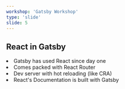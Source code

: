 ```yaml
---
workshop: 'Gatsby Workshop'
type: 'slide'
slide: 5
---
```


## React in Gatsby

<li>
  <span class="emphasized">Gatsby</span> has used <span class="emphasized">React</span> since day one
</li>
<li>Comes packed with <span class="emphasized">React Router</span></li>
<li>
  Dev server with <span class="emphasized">hot reloading</span> (like <span class="emphasized">CRA</span>)
</li>
<li>
  <span class="emphasized">React's</span> Documentation is built with <span class="emphasized">Gatsby</span>
</li>